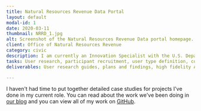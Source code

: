 ```yaml
---
title: Natural Resources Revenue Data Portal
layout: default
modal-id: 1
date: 2020-03-11
thumbnail: NRRD_1.jpg
alt: Screenshot of the Natural Resources Revenue Data portal homepage.
client: Office of Natural Resources Revenue
category: civic
description: I am currently an Innovation Specialist with the U.S. Department of the Interior’s Office of Natural Resources Revenue focused on user experience.
tasks: User research, participant recruitment, user type definition, conceptual design, detailed interaction design, visual design, build reviews
deliverables: User research guides, plans and findings, high fidelity Axure prototypes, low fidelity Axure prototypes, journey maps & process diagrams

---
```

I haven't had time to put together detailed case studies for projects I've done in my current role.  You can read about the work we've been doing in [our blog](https://revenuedata.doi.gov/blog/) and you can view all of my work on [GitHub](https://github.com/ONRR/doi-extractives-data/wiki).
